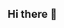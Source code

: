 ## Hi there 👋

<!--
**39resende/39resende** is a ✨ _special_ ✨ repository because its `README.md` (this file) appears on your GitHub profile.
### Boas vindas ao meu perfil :blue_heart
